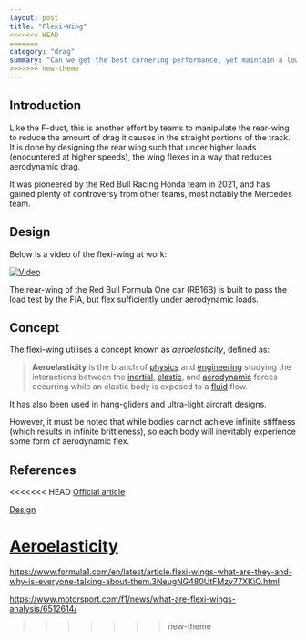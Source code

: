 ```yaml
---
layout: post
title: "Flexi-Wing"
<<<<<<< HEAD
=======
category: "drag"
summary: "Can we get the best cornering performance, yet maintain a low drag profile in the straights?"
>>>>>>> new-theme
---
```


## Introduction

Like the F-duct, this is another effort by teams to manipulate the rear-wing to reduce the amount of drag it causes in the straight portions of the track. It is done by designing the rear wing such that under higher loads (enocuntered at higher speeds), the wing flexes in a way that reduces aerodynamic drag.

It was pioneered by the Red Bull Racing Honda team in 2021, and has gained plenty of controversy from other teams, most notably the Mercedes team. 

## Design

Below is a video of the flexi-wing at work:

[![Video](https://res.cloudinary.com/marcomontalbano/image/upload/v1632275469/video_to_markdown/images/youtube--YBWUefSl5tI-c05b58ac6eb4c4700831b2b3070cd403.jpg)](https://www.youtube.com/watch?v=YBWUefSl5tI "Video")

The rear-wing of the Red Bull Formula One car (RB16B) is built to pass the load test by the FIA, but flex sufficiently under aerodynamic loads.

## Concept

The flexi-wing utilises a concept known as _aeroelasticity_, defined as:

> **Aeroelasticity** is the branch of [physics](https://en.wikipedia.org/wiki/Physics) and [engineering](https://en.wikipedia.org/wiki/Engineering) studying the interactions between the [inertial](https://en.wikipedia.org/wiki/Inertial_force), [elastic](https://en.wikipedia.org/wiki/Elasticity_(physics)), and [aerodynamic](https://en.wikipedia.org/wiki/Aerodynamic_force) forces occurring while an elastic body is exposed to a [fluid](https://en.wikipedia.org/wiki/Fluid) flow. 

It has also been used in hang-gliders and ultra-light aircraft designs.

However, it must be noted that while bodies cannot achieve infinite stiffness (which results in infinite brittleness), so each body will inevitably experience some form of aerodynamic flex.

## References

<<<<<<< HEAD
[Official article](https://www.formula1.com/en/latest/article.flexi-wings-what-are-they-and-why-is-everyone-talking-about-them.3NeugNG480UtFMzy77XKiQ.html)

[Design](https://www.motorsport.com/f1/news/what-are-flexi-wings-analysis/6512614/)

[Aeroelasticity](https://en.wikipedia.org/wiki/Aeroelasticity)
=======
https://www.formula1.com/en/latest/article.flexi-wings-what-are-they-and-why-is-everyone-talking-about-them.3NeugNG480UtFMzy77XKiQ.html

https://www.motorsport.com/f1/news/what-are-flexi-wings-analysis/6512614/
>>>>>>> new-theme
